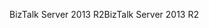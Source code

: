 <span data-ttu-id="bf745-101">BizTalk Server 2013 R2</span><span class="sxs-lookup"><span data-stu-id="bf745-101">BizTalk Server 2013 R2</span></span>